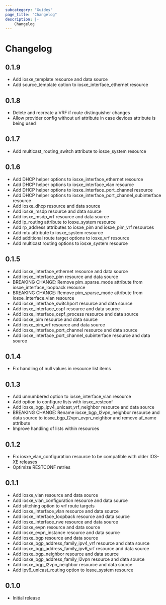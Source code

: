 ```yaml
---
subcategory: "Guides"
page_title: "Changelog"
description: |-
    Changelog
---
```


# Changelog

## 0.1.9

- Add iosxe_template resource and data source
- Add source_template option to iosxe_interface_ethernet resource

## 0.1.8

- Delete and recreate a VRF if route distinguisher changes
- Allow provider config without url attribute in case devices attribute is being used

## 0.1.7

- Add multicast_routing_switch attribute to iosxe_system resource

## 0.1.6

- Add DHCP helper options to iosxe_interface_ethernet resource
- Add DHCP helper options to iosxe_interface_vlan resource
- Add DHCP helper options to iosxe_interface_port_channel resource
- Add DHCP helper options to iosxe_interface_port_channel_subinterface resource
- Add iosxe_dhcp resource and data source
- Add iosxe_msdp resource and data source
- Add iosxe_msdp_vrf resource and data source
- Add ip_routing attribute to iosxe_system resource
- Add rp_address attributes to iosxe_pim and iosxe_pim_vrf resources
- Add mtu attribute to iosxe_system resource
- Add additional route target options to iosxe_vrf resource
- Add multicast routing options to iosxe_system resource

## 0.1.5

- Add iosxe_interface_ethernet resource and data source
- Add iosxe_interface_pim resource and data source
- BREAKING CHANGE: Remove pim_sparse_mode attribute from iosxe_interface_loopback resource
- BREAKING CHANGE: Remove pim_sparse_mode attribute from iosxe_interface_vlan resource
- Add iosxe_interface_switchport resource and data source
- Add iosxe_interface_ospf resource and data source
- Add iosxe_interface_ospf_process resource and data source
- Add iosxe_pim resource and data source
- Add iosxe_pim_vrf resource and data source
- Add iosxe_interface_port_channel resource and data source
- Add iosxe_interface_port_channel_subinterface resource and data source

## 0.1.4

- Fix handling of null values in resource list items

## 0.1.3

- Add unnumbered option to iosxe_interface_vlan resource
- Add option to configure lists with iosxe_restconf
- Add iosxe_bgp_ipv4_unicast_vrf_neighbor resource and data source
- BREAKING CHANGE: Rename iosxe_bgp_l2vpn_neighbor resource and data source to iosxe_bgp_l2vpn_evpn_neighbor and remove af_name attribute
- Improve handling of lists within resources

## 0.1.2

- Fix iosxe_vlan_configuration resource to be compatible with older IOS-XE releases
- Optimize RESTCONF retries

## 0.1.1

- Add iosxe_vlan resource and data source
- Add iosxe_vlan_configuration resource and data source
- Add stitching option to vrf route targets
- Add iosxe_interface_vlan resource and data source
- Add iosxe_interface_loopback resource and data source
- Add iosxe_interface_nve resource and data source
- Add iosxe_evpn resource and data source
- Add iosxe_evpn_instance resource and data source
- Add iosxe_bgp resource and data source
- Add iosxe_bgp_address_family_ipv4_vrf resource and data source
- Add iosxe_bgp_address_family_ipv6_vrf resource and data source
- Add iosxe_bgp_neighbor resource and data source
- Add iosxe_bgp_address_family_l2vpn resource and data source
- Add iosxe_bgp_l2vpn_neighbor resource and data source
- Add ipv6_unicast_routing option to iosxe_system resource

## 0.1.0

- Initial release

